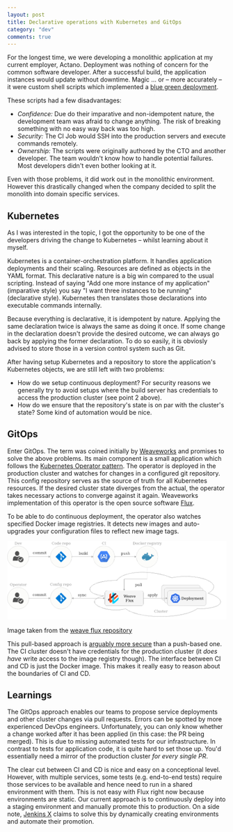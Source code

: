 ```yaml
---
layout: post
title: Declarative operations with Kubernetes and GitOps
category: "dev"
comments: true
---
```


For the longest time, we were developing a monolithic application at my current employer, Actano.
Deployment was nothing of concern for the common software developer.
After a successful build, the application instances would update without downtime. Magic ... or – more accurately – it were custom shell scripts which implemented a [blue green deployment](https://martinfowler.com/bliki/BlueGreenDeployment.html).

These scripts had a few disadvantages:
* *Confidence:* Due do their imparative and non-idempotent nature, the development team was afraid to change anything. The risk of breaking something with no easy way back was too high.
* *Security:* The CI Job would SSH into the production servers and execute commands remotely.
* *Ownership:* The scripts were originally authored by the CTO and another developer. The team wouldn't know how to handle potential failures. Most developers didn't even bother looking at it.

Even with those problems, it did work out in the monolithic environment. However this drastically changed when the company decided to split the monolith into domain specific services.

## Kubernetes

As I was interested in the topic, I got the opportunity to be one of the developers driving the change to Kubernetes – whilst learning about it myself.

Kubernetes is a container-orchestration platform. It handles application deployments and their scaling.
Resources are defined as objects in the YAML format. This declarative nature is a big win compared to the usual scripting.
Instead of saying "Add one more instance of my application" (imparative style) you say "I want three instances to be running" (declarative style).
Kubernetes then translates those declarations into executable commands internally.

Because everything is declarative, it is idempotent by nature. Applying the same declaration twice is always the same as doing it once.
If some change in the declaration doesn't provide the desired outcome, we can always go back by applying the former declaration.
To do so easily, it is obviosly advised to store those in a version control system such as Git.

After having setup Kubernetes and a repository to store the application's Kubernetes objects, we are still left with two problems:
* How do we setup continuous deployment? For security reasons we generally try to avoid setups where the build server has credentials to access the production cluster (see point 2 above).
* How do we ensure that the repository's state is on par with the cluster's state? Some kind of automation would be nice.

## GitOps

Enter GitOps. The term was coined initially by [Weaveworks](https://www.weave.works/technologies/gitops/) and promises to solve the above problems.
Its main component is a small application which follows the [Kubernetes Operator pattern](https://coreos.com/blog/introducing-operators.html).
The operator is deployed in the production cluster and watches for changes in a configured git repository.
This config repository serves as the source of truth for all Kubernetes resources.
If the desired cluster state diverges from the actual, the operator takes necessary actions to converge against it again.
Weaveworks implementation of this operator is the open source software [Flux](https://github.com/weaveworks/flux).

To be able to do continuous deployment, the operator also watches specified Docker image registries.
It detects new images and auto-upgrades your configuration files to reflect new image tags.

![Deployment pipeline with GitOps](/assets/gitops/deployment-pipeline.png "Deployment pipeline with GitOps")
<div class="caption">Image taken from the <a href="https://github.com/weaveworks/flux">weave flux repository</a></div>

This pull-based approach is [arguably more secure](https://www.weave.works/blog/how-secure-is-your-cicd-pipeline) than a push-based one.
The CI cluster doesn't have credentials for the production cluster (it _does have_ write access to the image registry though).
The interface between CI and CD is just the Docker image. This makes it really easy to reason about the boundaries of CI and CD.

## Learnings

The GitOps approach enables our teams to propose service deployments and other cluster changes via pull requests.
Errors can be spotted by more experienced DevOps engineers.
Unfortunately, you can only know whether a change worked after it has been applied (in this case: the PR being merged).
This is due to missing automated tests for our infrastructure. In contrast to tests for application code, it is quite hard to set those up.
You'd essentially need a mirror of the production cluster _for every single PR_.

The clear cut between CI and CD is nice and easy on a conceptional level. However, with multiple services,
some tests (e.g. end-to-end tests) require those services to be available and hence need to run in a shared environment with them.
This is not easy with Flux right now because environments are static. Our current approach is to continuously deploy into a staging environment
and manually promote this to production.
On a side note, [Jenkins X](https://jenkins.io/projects/jenkins-x/) claims to solve this by dynamically creating environments and automate their promotion.


<!--

-->
